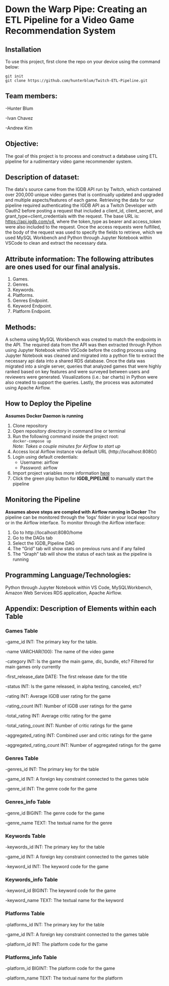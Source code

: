 # Down the Warp Pipe: Creating an ETL Pipeline for a Video Game Recommendation System

## Installation
To use this project, first clone the repo on your device using the command below:
```
git init
git clone https://github.com/hunterblum/Twitch-ETL-Pipeline.git
```

## Team members: 
-Hunter Blum 

-Ivan Chavez

-Andrew Kim

## Objective: 
The goal of this project is to process and construct a database using ETL pipeline for a rudimentary video game recommender system.

## Description of dataset: 
The data's source came from the IGDB API run by Twitch, which contained over 200,000 unique video games that is continually updated and upgraded and multiple aspects/features of each game. Retrieving the data for our pipeline required authenticating the IGDB API as a Twitch Developer with Oauth2 before posting a request that included a client_id, client_secret, and grant_type=client_credentials with the request. The base URL is: https://api.igdb.com/v4, where the token_type as bearer and access_token were also included to the request. Once the access requests were fulfilled, the body of the request was used to specify the fields to retrieve, which we used MySQL Workbench and Python through Jupyter Notebook within VSCode to clean and extract the necessary data.

## Attribute information: The following attributes are ones used for our final analysis.
1.	Games.
2.	Genres.
3.	Keywords.
4.	Platforms.
5.	Genres Endpoint.
6.	Keyword Endpoint.
7.	Platform Endpoint.

## Methods: 
A schema using MySQL Workbench was created to match the endpoints in the API. The required data from the API was then extracted through Python using Jupyter Notebook within VSCode before the coding process using Jupyter Notebook was cleaned and migrated into a python file to extract the necessary api data into a shared RDS database. Once the data was migrated into a single server, queries that analyzed games that were highly ranked based on key features and were surveyed between users and reviewers were generated.  Visualizations (i.e.: bar charts) in Python were also created to support the queries. Lastly, the process was automated using Apache Airflow.

## How to Deploy the Pipeline
**Assumes Docker Daemon is running**
1. Clone repository
2. Open repository directory in command line or terminal
3. Run the following command inside the project root: <code> docker-compose up </code>
<br>*Note: Takes a couple minutes for Airflow to start up*
5. Access local Airflow instance via default URL (http://localhost:8080/)
5. Login using default credentials:
   * Username: airflow
   * Password: airflow
6. Import project variables more information [here](variables) 
7. Click the green play button for **IGDB_PIPELINE** to manually start the pipeline

## Monitoring the Pipeline
**Assumes above steps are compled with Airflow running in Docker**
The pipeline can be monitored through the ‘logs’ folder in your local repository or in the Airflow interface. To monitor through the Airflow interface:
1.	Go to http://localhost:8080/home
2.	Go to the DAGs tab
3.	Select the IGDB_Pipeline DAG
4.	The “Grid” tab will show stats on previous runs and if any failed
5.	The “Graph” tab will show the status of each task as the pipeline is running

## Programming Language/Technologies: 
Python through Jupyter Notebook within VS Code, MySQLWorkbench, Amazon Web Services RDS application, Apache Airflow.

## Appendix: Description of Elements within each Table
### Games Table
-game_id INT: The primary key for the table.

-name VARCHAR(100): The name of the video game

-category INT: Is the game the main game, dlc, bundle, etc? Filtered for main games only currently

-first_release_date DATE: The first release date for the title

-status INT: Is the game released, in alpha testing, canceled, etc?

-rating INT: Average IGDB user rating for the game

-rating_count INT: Number of IGDB user ratings for the game

-total_rating INT: Average critic rating for the game

-total_rating_count INT: Number of critic ratings for the game

-aggregated_rating INT: Combined user and critic ratings for the game

-aggregated_rating_count INT: Number of aggregated ratings for the game


### Genres Table
-genres_id INT: The primary key for the table

-game_id INT: A foreign key constraint connected to the games table

-genre_id INT: The genre code for the game

### Genres_info Table
-genre_id BIGINT: The genre code for the game

-genre_name TEXT: The textual name for the genre

### Keywords Table
-keywords_id INT: The primary key for the table

-game_id INT: A foreign key constraint connected to the games table

-keyword_id INT: The keyword code for the game

### Keywords_info Table
-keyword_id BIGINT: The keyword code for the game

-keyword_name TEXT: The textual name for the keyword

### Platforms Table
-platforms_id INT: The primary key for the table

-game_id INT: A foreign key constraint connected to the games table

-platform_id INT: The platform code for the game

### Platforms_info Table
-platform_id BIGINT: The platform code for the game

-platform_name TEXT: The textual name for the platform


